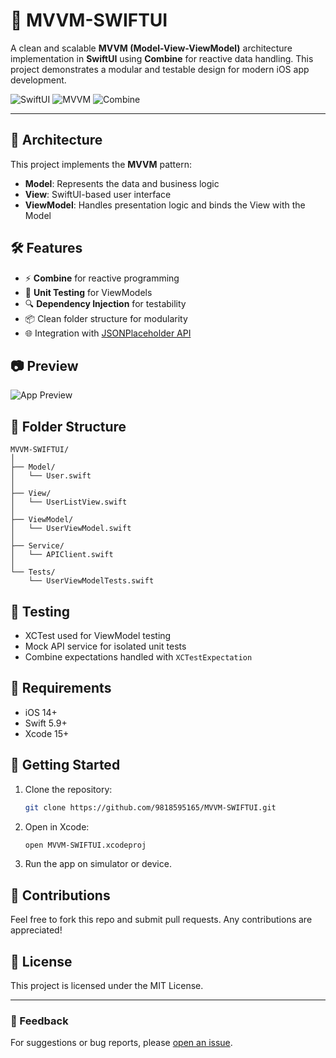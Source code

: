 
# 📱 MVVM-SWIFTUI

A clean and scalable **MVVM (Model-View-ViewModel)** architecture implementation in **SwiftUI** using **Combine** for reactive data handling. This project demonstrates a modular and testable design for modern iOS app development.

![SwiftUI](https://img.shields.io/badge/SwiftUI-%F0%9F%93%9A-blue?style=for-the-badge)
![MVVM](https://img.shields.io/badge/MVVM-Architecture-4CAF50?style=for-the-badge)
![Combine](https://img.shields.io/badge/Combine-Reactive%20Programming-7952B3?style=for-the-badge)

---

## 🧱 Architecture

This project implements the **MVVM** pattern:

- **Model**: Represents the data and business logic
- **View**: SwiftUI-based user interface
- **ViewModel**: Handles presentation logic and binds the View with the Model

## 🛠 Features

- ⚡️ **Combine** for reactive programming
- 🧪 **Unit Testing** for ViewModels
- 🔍 **Dependency Injection** for testability
- 📦 Clean folder structure for modularity
- 🌐 Integration with [JSONPlaceholder API](https://jsonplaceholder.typicode.com/users)

## 📷 Preview

![App Preview](https://github.com/9818595165/MVVM-SWIFTUI/assets/preview.gif)

## 📁 Folder Structure

```
MVVM-SWIFTUI/
│
├── Model/
│   └── User.swift
│
├── View/
│   └── UserListView.swift
│
├── ViewModel/
│   └── UserViewModel.swift
│
├── Service/
│   └── APIClient.swift
│
└── Tests/
    └── UserViewModelTests.swift
```

## 🧪 Testing

- XCTest used for ViewModel testing
- Mock API service for isolated unit tests
- Combine expectations handled with `XCTestExpectation`

## 🧰 Requirements

- iOS 14+
- Swift 5.9+
- Xcode 15+

## 🚀 Getting Started

1. Clone the repository:
   ```bash
   git clone https://github.com/9818595165/MVVM-SWIFTUI.git
   ```

2. Open in Xcode:
   ```bash
   open MVVM-SWIFTUI.xcodeproj
   ```

3. Run the app on simulator or device.

## 🙌 Contributions

Feel free to fork this repo and submit pull requests. Any contributions are appreciated!

## 📜 License

This project is licensed under the MIT License.

---

### 💬 Feedback

For suggestions or bug reports, please [open an issue](https://github.com/9818595165/MVVM-SWIFTUI/issues).
